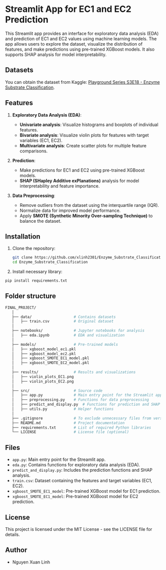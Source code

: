 # Streamlit App for EC1 and EC2 Prediction

This Streamlit app provides an interface for exploratory data analysis (EDA) and prediction of EC1 and EC2 values using machine learning models. The app allows users to explore the dataset, visualize the distribution of features, and make predictions using pre-trained XGBoost models. It also supports SHAP analysis for model interpretability.

## Datasets

You can obtain the dataset from Kaggle: [Playground Series S3E18 - Enzyme Substrate Classification](https://www.kaggle.com/competitions/playground-series-s3e18).

## Features

1. **Exploratory Data Analysis (EDA)**:
   - **Univariate analysis**: Visualize histograms and boxplots of individual features.
   - **Bivariate analysis**: Visualize violin plots for features with target variables (EC1, EC2).
   - **Multivariate analysis**: Create scatter plots for multiple feature comparisons.

2. **Prediction**:
   - Make predictions for EC1 and EC2 using pre-trained XGBoost models.
   - **SHAP (SHapley Additive exPlanations)** analysis for model interpretability and feature importance.

3. **Data Preprocessing**:
   - Remove outliers from the dataset using the interquartile range (IQR).
   - Normalize data for improved model performance.
   - Apply **SMOTE (Synthetic Minority Over-sampling Technique)** to balance the dataset.
   
## Installation

1. Clone the repository:

   ```bash
   git clone https://github.com/xlinh2301/Enzyme_Substrate_Classification
   cd Enzyme_Substrate_Classification
   ```
2. Install necessary library:

  ```bash
  pip install requirements.txt
  ```
## Folder structure
```bash
FINAL_PROJECT/
   │
   ├── data/                   # Contains datasets
   │   ├── train.csv           # Original dataset
   │
   ├── notebooks/              # Jupyter notebooks for analysis
   │   ├── eda.ipynb           # EDA and visualization
   │
   ├── models/                 # Pre-trained models
   │   ├── xgboost_model_ec1.pkl
   │   ├── xgboost_model_ec2.pkl
   │   ├── xgboost_SMOTE_EC1_model.pkl
   │   ├── xgboost_SMOTE_EC2_model.pkl
   │
   ├── results/                # Results and visualizations
   │   ├── violin_plots_EC1.png
   │   ├── violin_plots_EC2.png
   │
   ├── src/                    # Source code
   │   ├── app.py              # Main entry point for the Streamlit app
   │   ├── preprocessing.py    # Functions for data preprocessing
   │   ├── predict_and_display.py  # Functions for prediction and SHAP analysis
   │   ├── utils.py            # Helper functions
   │
   ├── .gitignore              # To exclude unnecessary files from version control
   ├── README.md               # Project documentation
   ├── requirements.txt        # List of required Python libraries
   └── LICENSE                 # License file (optional)
```
## Files
  - ``app.py``: Main entry point for the Streamlit app.
  - ``eda.py``: Contains functions for exploratory data analysis (EDA).
  - ``predict_and_display.py``: Includes the prediction functions and SHAP analysis.
  - ``train.csv``: Dataset containing the features and target variables (EC1, EC2).
  - ``xgboost_SMOTE_EC1_model``: Pre-trained XGBoost model for EC1 prediction.
  - ``xgboost_SMOTE_EC1_model``: Pre-trained XGBoost model for EC2 prediction.

## License
This project is licensed under the MIT License - see the LICENSE file for details.

## Author
  - Nguyen Xuan Linh
